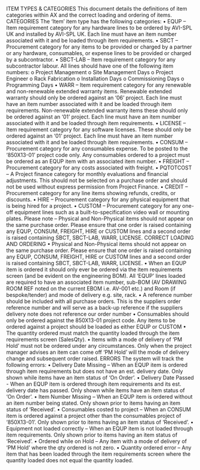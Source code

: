 ITEM TYPES & CATEGORIES
This document details the definitions of item categories within AX and the correct loading and ordering of items.
CATEGORIES
The ‘Item’ item type has the following categories:
• EQUP – Item requirement category for any hardware lines to be ordered by AVI-SPL UK and installed by AVI-SPL UK. Each line must have an item number associated with it and be loaded through item requirements.
• SBCT – Procurement category for any items to be provided or charged by a partner or any hardware, consumables, or expense lines to be provided or charged by a subcontractor.
• SBCT-LAB – Item requirement category for any subcontractor labour. All lines should have one of the following item numbers:
o Project Management
o Site Management Days
o Project Engineer
o Rack Fabrication
o Installation Days
o Commissioning Days
o Programming Days
• WARR – Item requirement category for any renewable and non-renewable extended warranty items. Renewable extended warranty should only be ordered against an ‘06’ project. Each line must have an item number associated with it and be loaded through item requirements. Non-renewable extended warranty items these should only be ordered against an ‘01’ project. Each line must have an item number associated with it and be loaded through item requirements.
• LICENSE – Item requirement category for any software licenses. These should only be ordered against an ‘01’ project. Each line must have an item number associated with it and be loaded through item requirements.
• CONSUM – Procurement category for any consumables expense. To be posted to the ‘850X13-01’ project code only. Any consumables ordered to a project must be ordered as an EQUP item with an associated item number.
• FREIGHT – Procurement category for any costs associated with freight.
• PQTOTCOST – A Project finance category for monthly evaluations and financial adjustments. This should not be selected on a purchase order and should not be used without express permission from Project Finance.
• CREDIT – Procurement category for any line items showing refunds, credits, or discounts.
• HIRE – Procurement category for any physical equipment that is being hired for a project.
• CUSTOM – Procurement category for any one-off equipment lines such as a built-to-specification video wall or mounting plates.
Please note – Physical and Non-Physical items should not appear on the same purchase order. Please ensure that one order is raised containing any EQUP, CONSUM, FREIGHT, HIRE or CUSTOM lines and a second order is raised containing SBCT, SBCT-LAB, WARR, LICENSE.
CORRECT LOADING AND ORDERING
• Physical and Non-Physical items should not appear on the same purchase order. Please ensure that one order is raised containing any EQUP, CONSUM, FREIGHT, HIRE or CUSTOM lines and a second order is raised containing SBCT, SBCT-LAB, WARR, LICENSE.
• When an EQUP item is ordered it should only ever be ordered via the item requirements screen (and be evident on the engineering BOM). All ‘EQUP’ lines loaded are required to have an associated item number, sub-BOM (AV DRAWING ROOM REF noted on the current EBOM i.e. AV-001 etc.) and Room (if bespoke/tender) and mode of delivery e.g. site, rack.
• A reference number should be included with all purchase orders. This is the suppliers order reference number and will serve as a back-up reference if the suppliers delivery note does not reference our order number
• Consumables should only be ordered against the 850X13-01 project code. Any items to be ordered against a project should be loaded as either EQUP or CUSTOM
• The quantity ordered must match the quantity loaded through the item requirements screen (SalesQty).
• Items with a mode of delivery of ‘PM Hold’ must not be ordered under any circumstances. Only when the project manager advises an item can come off ‘PM Hold’ will the mode of delivery change and subsequent order raised.
ERRORS
The system will track the following errors:
• Delivery Date Missing – When an EQUP item is ordered through item requirements but does not have an est. delivery date. Only shown while items have an item status of ‘On Order’.
• Delivery Date Passed - When an EQUP item is ordered through item requirements and its est. delivery date has passed. Only shown while items have an item status of ‘On Order’.
• Item Number Missing – When an EQUP item is ordered without an item number being stated. Only shown prior to items having an item status of ‘Received’.
• Consumables costed to project – When an CONSUM item is ordered against a project other than the consumables project of ‘850X13-01’. Only shown prior to items having an item status of ‘Received’.
• Equipment not loaded correctly – When an EQUP item is not loaded through item requirements. Only shown prior to items having an item status of ‘Received’.
• Ordered while on Hold – Any item with a mode of delivery of ‘PM Hold’ where the qty ordered is not zero.
• Quantity ordered error – Any item that has been loaded through the item requirements screen where the quantity loaded does not equal the quantity loaded.
